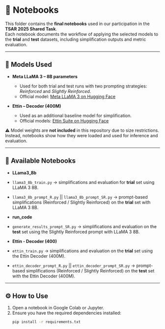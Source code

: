 # 📓 Notebooks

This folder contains the **final notebooks** used in our participation in the **TSAR 2025 Shared Task**.  
Each notebook documents the workflow of applying the selected models to the **trial** and **test** datasets, including simplification outputs and metric evaluation.

---

## 🔹 Models Used

- **Meta LLaMA 3 – 8B parameters**  
  - Used for both trial and test runs with two prompting strategies: *Reinforced* and *Slightly Reinforced*.  
  - Official model: [Meta LLaMA 3 on Hugging Face](https://huggingface.co/meta-llama)  

- **Ettin – Decoder (400M)**  
  - Used as an additional baseline model for simplification.  
  - Official models: [Ettin Suite on Hugging Face](https://huggingface.co/collections/jhu-clsp/encoders-vs-decoders-the-ettin-suite-686303e16142257eed8e6aeb)  

⚠️ Model weights are **not included** in this repository due to size restrictions.  
Instead, notebooks show how they were loaded and used for inference and evaluation.

---

## 📂 Available Notebooks 

- **LLama3_8b** 
- `llama3_8b_train.py` → simplifications and evaluation for **trial** set using LLaMA 3 8B.  
- `llama3_8b_prompt_R.py` || `llama3_8b_prompt_SR.py` → prompt-based simplifications (Reinforced / Slightly Reinforced) on the **trial** set with LLaMA 3 8B.  

- **run_code** 
- `generate_results_prompt_SR.py` → simplifications and evaluation on the **test** set using the Slightly Reinforced prompt with LLaMA 3 8B.

- **Ettin - Decoder (400)** 
- `ettin_train.py` → simplifications and evaluation on the **trial** set using the Ettin Decoder (400M).  
- `ettin_decoder_prompt_R.py` || `ettin_decoder_prompt_SR.py` → prompt-based simplifications (Reinforced / Slightly Reinforced) on the **test** set with the Ettin Decoder (400M).

---

## ⚙️ How to Use

1. Open a notebook in Google Colab or Jupyter.  
2. Ensure you have the required dependencies installed:  
   ```bash
   pip install -r requirements.txt

